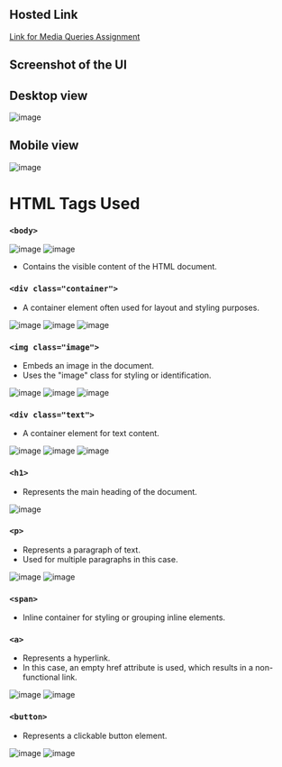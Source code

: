 ## Hosted Link
[Link for Media Queries Assignment](https://karan9927.github.io/CSS/Assignment%209%20-%20Media%20Queries/)

## Screenshot of the UI
## Desktop view
![image](https://github.com/Karan9927/CSS/assets/115612744/df13ac0a-18aa-4848-9aca-20699cf49be9)
## Mobile view
![image](https://github.com/Karan9927/CSS/assets/115612744/634bb815-f14f-4ca1-b5ff-dcba9f98b120)

# HTML Tags Used
### `<body>`
![image](https://github.com/Karan9927/CSS/assets/115612744/07183d98-02e3-4947-91c3-f0eaeb2ff314)
![image](https://github.com/Karan9927/CSS/assets/115612744/6e9bf252-dabe-4862-bf17-6b2d8c7fa092)

- Contains the visible content of the HTML document.

### `<div class="container">`
- A container element often used for layout and styling purposes.
  
![image](https://github.com/Karan9927/CSS/assets/115612744/64a22ab7-b2f1-4bf4-a70f-c587a5d29da4)
![image](https://github.com/Karan9927/CSS/assets/115612744/d744892a-c045-4dc3-b153-155e39f218a9)
![image](https://github.com/Karan9927/CSS/assets/115612744/8cf00516-da8f-4da8-bdde-72605196c22d)

### `<img class="image">`
- Embeds an image in the document.
- Uses the "image" class for styling or identification.
  
![image](https://github.com/Karan9927/CSS/assets/115612744/20124d08-07f5-46f9-84c9-a76ce6ec63e7)
![image](https://github.com/Karan9927/CSS/assets/115612744/87600859-dac7-416d-88dd-5cadbb392f65)
![image](https://github.com/Karan9927/CSS/assets/115612744/c09ae99f-9dfb-478a-b015-bdd999809a69)

### `<div class="text">`
- A container element for text content.
  
![image](https://github.com/Karan9927/CSS/assets/115612744/f9d5e4ff-f981-4e90-9692-42ec2ee1dbca)
![image](https://github.com/Karan9927/CSS/assets/115612744/274087ab-f3f1-4252-bacc-5158f217c09a)
![image](https://github.com/Karan9927/CSS/assets/115612744/d149382e-2522-4ab8-b46e-b6bca2f78d18)

### `<h1>`
- Represents the main heading of the document.
  
![image](https://github.com/Karan9927/CSS/assets/115612744/a51b4cc9-2d31-4e70-8b8a-c4f9c3af51be)

### `<p>`
- Represents a paragraph of text.
- Used for multiple paragraphs in this case.
  
![image](https://github.com/Karan9927/CSS/assets/115612744/b8d8369f-0ed7-404c-b005-bdf1c3b708ca)
![image](https://github.com/Karan9927/CSS/assets/115612744/182b84dd-8f44-4f02-bd62-cc73d0a3403a)

### `<span>`
- Inline container for styling or grouping inline elements.

### `<a>`
- Represents a hyperlink.
- In this case, an empty href attribute is used, which results in a non-functional link.
  
![image](https://github.com/Karan9927/CSS/assets/115612744/4ed3a168-b68d-4325-a5eb-962f7c7987a5)
![image](https://github.com/Karan9927/CSS/assets/115612744/0dd1e0d7-d36c-4986-a04f-5d6756b0d2b0)

### `<button>`
- Represents a clickable button element.

![image](https://github.com/Karan9927/CSS/assets/115612744/222bdc9f-c000-40dc-b847-ce3a21593258)
![image](https://github.com/Karan9927/CSS/assets/115612744/f112d11c-2d9a-4bad-888a-ca8689f10f21)

